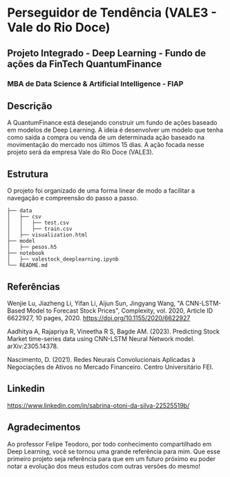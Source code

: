 # Perseguidor de Tendência (VALE3 - Vale do Rio Doce)
## Projeto Integrado - Deep Learning - Fundo de ações da FinTech QuantumFinance
### MBA de Data Science & Artificial Intelligence - FIAP

## Descrição
A QuantumFinance está desejando construir um fundo de ações baseado em modelos de Deep Learning. A ideia é desenvolver um modelo que tenha como saída a compra ou venda de um determinada ação baseado na movimentação do mercado nos últimos 15 dias. A ação focada nesse projeto será da empresa Vale do Rio Doce (VALE3). 

## Estrutura
O projeto foi organizado de uma forma linear de modo a facilitar a navegação e compreensão do passo a passo.
```
├── data
│   ├── csv
│   │   ├── test.csv
│   │   ├── train.csv
│   ├── visualization.html
├── model
│   ├── pesos.h5
├── notebook
│   ├── valestock_deeplearning.ipynb
└── README.md
```
## Referências
Wenjie Lu, Jiazheng Li, Yifan Li, Aijun Sun, Jingyang Wang, "A CNN-LSTM-Based Model to Forecast Stock Prices", Complexity, vol. 2020, Article ID 6622927, 10 pages, 2020. https://doi.org/10.1155/2020/6622927

Aadhitya A, Rajapriya R, Vineetha R S, Bagde AM. (2023). Predicting Stock Market time-series data using CNN-LSTM Neural Network model. arXiv:2305.14378.

Nascimento, D. (2021). Redes Neurais Convolucionais Aplicadas à Negociações de Ativos no Mercado Financeiro. Centro Universitário FEI.

## Linkedin
https://www.linkedin.com/in/sabrina-otoni-da-silva-22525519b/

## Agradecimentos
Ao professor Felipe Teodoro, por todo conhecimento compartilhado em Deep Learning, você se tornou uma grande referência para mim. Que esse primeiro projeto seja referência para que em um futuro próximo eu poder notar a evolução dos meus estudos com outras versões do mesmo!
